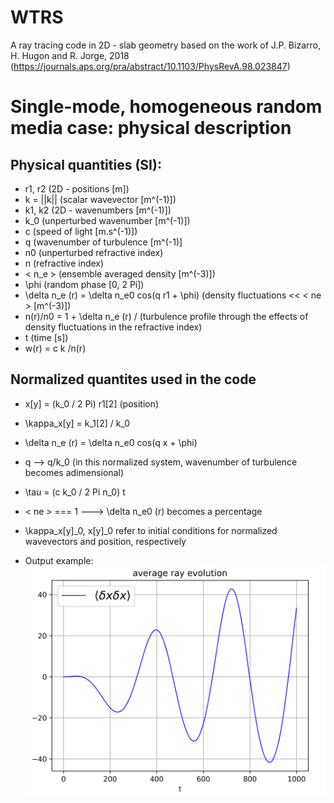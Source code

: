 # WTRS
A ray tracing code in 2D - slab geometry based on the work of J.P. Bizarro, H. Hugon and R. Jorge, 2018 (https://journals.aps.org/pra/abstract/10.1103/PhysRevA.98.023847)

# Single-mode, homogeneous random media case: physical description

## Physical quantities (SI): 
- r1, r2 (2D - positions [m])
- k = ||k|| (scalar wavevector [m^(-1)])
- k1, k2 (2D - wavenumbers [m^(-1)])
- k_0 (unperturbed wavenumber [m^(-1)])
- c (speed of light [m.s^(-1)]) 
- q (wavenumber of turbulence [m^(-1)]
- n0 (unperturbed refractive index)
- n (refractive index)
- < n_e > (ensemble averaged density [m^(-3)])
- \phi (random phase [0, 2 Pi])
- \delta n_e (r) = \delta n_e0 cos(q r1 + \phi)  (density fluctuations << < ne > [m^(-3)])
- n(r)/n0 = 1 + \delta n_e (r) / <ne> (turbulence profile through the effects of density fluctuations in the refractive index)
- t (time [s])
- w(r) = c k /n(r) 

## Normalized quantites used in the code
- x[y] = (k_0 / 2 Pi) r1[2] (position)
- \kappa_x[y] = k_1[2] / k_0
- \delta n_e (r) = \delta n_e0 cos(q x + \phi)
- q --> q/k_0 (in this normalized system, wavenumber of turbulence becomes adimensional)
- \tau = (c k_0 / 2 Pi n_0) t
- < ne > === 1 ---> \delta n_e0 (r) becomes a percentage 
- \kappa_x[y]_0, x[y]_0 refer to initial conditions for normalized wavevectors and position, respectively 

- Output example:
![](.README_images/0b33fac4.png)
